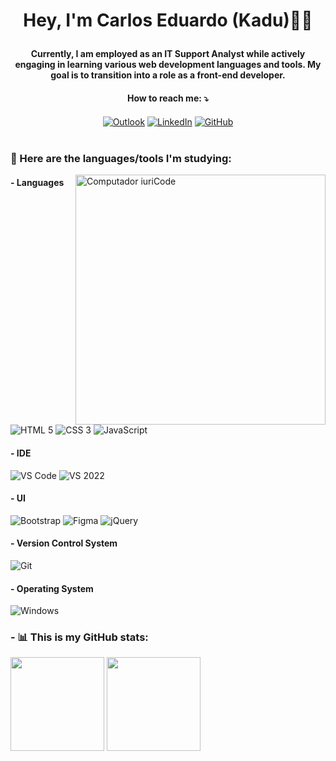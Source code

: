 # <p align="center"> Hey, I'm Carlos Eduardo (Kadu)👋🏻</p>

#### <p align="center">Currently, I am employed as an IT Support Analyst while actively engaging in learning various web development languages and tools. My goal is to transition into a role as a front-end developer.</p>

#### <p align="center"> How to reach me: ⤵️ </p>
<div align="center">
 <a href="mailto:carloseduardo1996@outlook.com"><img align="center" alt="Outlook" src="https://img.shields.io/badge/Outlook-0078D4?style=flat-square&logo=microsoft-outlook&logoColor=white"/></a>
 <a href="https://www.linkedin.com/in/carloseduardosp/" target="_blank"><img align="center" alt="LinkedIn" src="https://img.shields.io/badge/LinkedIn-0077B5?style=flat-square&logo=linkedin&logoColor=white"/></a>
 <a href="https://github.com/kadu-jpeg" target="_blank"><img alt="GitHub" align="center" src="https://img.shields.io/badge/-GitHub-333333?style=flat-square&amp;logo=github&amp;logoColor=white"/></a>
 <!--<a href="https://www.twitter.com/kadu_jpeg/" target="_blank"><img align="center" alt="Twitter" src="https://img.shields.io/badge/Twitter-1DA1F2?style=flat-square&logo=Twitter&logoColor=white"/></a>
 <a href="https://www.instagram.com/kadu_jpeg/" target="_blank"><img align="center" alt="Instagram" src="https://img.shields.io/badge/Instagram-E4405F?style=flat-square&logo=Instagram&logoColor=white"/></a>-->
</div><br/>

### <p align="left"> 📝 Here are the languages/tools I'm studying:</p>

<img src="https://raw.githubusercontent.com/MicaelliMedeiros/micaellimedeiros/master/image/computer-illustration.png" min-width="400px" max-width="400px" width="400px" align="right" alt="Computador iuriCode">

#### - Languages
<div style="display: inline-block">
  <img alt="HTML 5" src="https://img.shields.io/badge/HTML5-E34F26?style=flat-square&logo=html5&logoColor=white"/>
  <img alt="CSS 3" src="https://img.shields.io/badge/CSS3-1572B6?style=flat-square&logo=css3&logoColor=white"/>
  <img alt="JavaScript" src="https://img.shields.io/badge/JavaScript-F7DF1E?style=flat-square&logo=javascript&logoColor=black"/>
  <!--<img alt="TypeScript" src="https://img.shields.io/badge/TypeScript-3178c6?style=flat-square&logo=typescript&logoColor=white"/>-->
</div>

#### - IDE

<div style="display:inline-block">
  <img alt="VS Code" src="https://img.shields.io/badge/-VS Code-007ACC?style=flat-square&amp;logo=Visual-Studio-Code&amp;logoColor=white"/>
  <img alt="VS 2022" src="https://img.shields.io/badge/-VS 2022-7151a9?style=flat-square&amp;logo=Visual-Studio&amp;logoColor=white"/>
</div>

#### - UI

<div style="display:inline-block">
  <img alt="Bootstrap" src="https://img.shields.io/badge/Bootstrap-563D7C?style=flat-square&logo=bootstrap&logoColor=white"/>
  <img alt="Figma" src="https://img.shields.io/badge/Figma-f24e1e?style=flat-square&logo=figma&logoColor=white"/>
  <img alt="jQuery" src="https://img.shields.io/badge/jQuery-0769ad?style=flat-square&logo=jquery&logoColor=white"/>
</div>

#### - Version Control System

<div style="display:inline-block">
  <img alt="Git" src="https://img.shields.io/badge/-Git-f14e32?style=flat-square&amp;logo=git&amp;logoColor=white"/>
</div>

#### - Operating System

<div style="display:inline-block">
  <img alt="Windows" src="https://img.shields.io/badge/-Windows-1489c8?style=flat-square&amp;logo=Windows&amp;logoColor=white"/>
</div>

### <p align="left"> - 📊 This is my GitHub stats:</p>

<div align="left" style="display: inline-block">
  <img height="150em" src="https://github-readme-stats.vercel.app/api?username=kadu-jpeg&show_icons=true&count_private=true&theme=prussian">
  <img height="150em" src="https://github-readme-stats.vercel.app/api/top-langs/?username=kadu-jpeg&layout=compact&theme=prussian">
</div>

